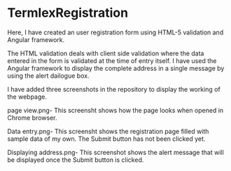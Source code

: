# TermlexRegistration
Here, I have created an user registration form using HTML-5 validation and Angular framework.

The HTML validation deals with client side validation where the data entered in the form is validated at the time of entry itself.
I have used the Angular framework to display the complete address in a single message by using the alert dailogue box.

I have added three screenshots in the repository to display the working of the webpage.

page view.png- This screensht shows how the page looks when opened in Chrome browser.

Data entry.png- This screensht shows the registration page filled with sample data of my own. The Submit button has not been clicked yet.

Displaying address.png- This screenshot shows the alert message that will be displayed once the Submit button is clicked.
